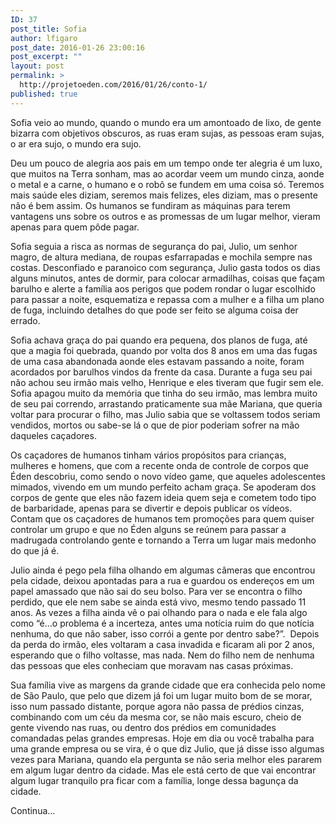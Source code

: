 ```yaml
---
ID: 37
post_title: Sofia
author: lfigaro
post_date: 2016-01-26 23:00:16
post_excerpt: ""
layout: post
permalink: >
  http://projetoeden.com/2016/01/26/conto-1/
published: true
---
```

<p class="p1"><span class="s1">Sofia veio ao mundo, quando o mundo era um amontoado de lixo, de gente bizarra com objetivos obscuros, as ruas eram sujas, as pessoas eram sujas, o ar era sujo, o mundo era sujo. </span></p>
<p class="p1"><span class="s1">Deu um pouco de alegria aos pais em um tempo onde ter alegria é um luxo, que muitos na Terra sonham, mas ao acordar veem um mundo cinza, aonde o metal e a carne, o humano e o robô se fundem em uma coisa só. Teremos mais saúde eles diziam, seremos mais felizes, eles diziam, mas o presente não é bem assim. Os humanos se fundiram as máquinas para terem vantagens uns sobre os outros e as promessas de um lugar melhor, vieram apenas para quem pôde pagar.</span></p>
<p class="p1"><span class="s1">Sofia seguia a risca as normas de segurança do pai, Julio, um senhor magro, de altura mediana, de roupas esfarrapadas e mochila sempre nas costas. Desconfiado e paranoico com segurança, Julio gasta todos os dias alguns minutos, antes de dormir, para colocar armadilhas, coisas que façam barulho e alerte a família aos perigos que podem rondar o lugar escolhido para passar a noite, esquematiza e repassa com a mulher e a filha um plano de fuga, incluindo detalhes do que pode ser feito se alguma coisa der errado. </span></p>
<p class="p1"><span class="s1">Sofia achava graça do pai quando era pequena, dos planos de fuga, até que a magia foi quebrada, quando por volta dos 8 anos em uma das fugas de uma casa abandonada aonde eles estavam passando a noite, foram acordados por barulhos vindos da frente da casa. Durante a fuga seu pai não achou seu irmão mais velho, Henrique e eles tiveram que fugir sem ele. Sofia apagou muito da memória que tinha do seu irmão, mas lembra muito de seu pai correndo, arrastando praticamente sua mãe Mariana, que queria voltar para procurar o filho, mas Julio sabia que se voltassem todos seriam vendidos, mortos ou sabe-se lá o que de pior poderiam sofrer na mão daqueles caçadores. </span></p>
<p class="p1"><span class="s1">Os caçadores de humanos tinham vários propósitos para crianças, mulheres e homens, que com a recente onda de controle de corpos que Éden descobriu, como sendo o novo vídeo game, que aqueles adolescentes mimados, vivendo em um mundo perfeito acham graça. Se apoderam dos corpos de gente que eles não fazem ideia quem seja e cometem todo tipo de barbaridade, apenas para se divertir e depois publicar os vídeos. Contam que os caçadores de humanos tem promoções para quem quiser controlar um grupo e que no Éden alguns se reúnem para passar a madrugada controlando gente e tornando a Terra um lugar mais medonho do que já é.</span></p>
<p class="p1"><span class="s1">Julio ainda é pego pela filha olhando em algumas câmeras que encontrou pela cidade, deixou apontadas para a rua e guardou os endereços em um papel amassado que não sai do seu bolso. Para ver se encontra o filho perdido, que ele nem sabe se ainda está vivo, mesmo tendo passado 11 anos. As vezes a filha ainda vê o pai olhando para o nada e ele fala algo como “é…o problema é a incerteza, antes uma notícia ruim do que notícia nenhuma, do que não saber, isso corrói a gente por dentro sabe?”.<span class="Apple-converted-space">  </span>Depois da perda do irmão, eles voltaram a casa invadida e ficaram ali por 2 anos, esperando que o filho voltasse, mas nada. Nem do filho nem de nenhuma das pessoas que eles conheciam que moravam nas casas próximas.</span></p>
<p class="p1"><span class="s1">Sua família vive as margens da grande cidade que era conhecida pelo nome de São Paulo, que pelo que dizem já foi um lugar muito bom de se morar, isso num passado distante, porque agora não passa de prédios cinzas, combinando com um céu da mesma cor, se não mais escuro, cheio de gente vivendo nas ruas, ou dentro dos prédios em comunidades comandadas pelas grandes empresas. Hoje em dia ou você trabalha para uma grande empresa ou se vira, é o que diz Julio, que já disse isso algumas vezes para Mariana, quando ela pergunta se não seria melhor eles pararem em algum lugar dentro da cidade. Mas ele está certo de que vai encontrar algum lugar tranquilo pra ficar com a família, longe dessa bagunça da cidade.</span></p>
<p class="p1">Continua...</p>